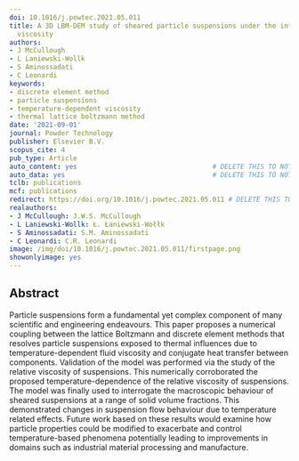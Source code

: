 ```yaml
---
doi: 10.1016/j.powtec.2021.05.011
title: A 3D LBM-DEM study of sheared particle suspensions under the influence of temperature-dependent
  viscosity
authors:
- J McCullough
- L Laniewski-Wollk
- S Aminossadati
- C Leonardi
keywords:
- discrete element method
- particle suspensions
- temperature-dependent viscosity
- thermal lattice boltzmann method
date: '2021-09-01'
journal: Powder Technology
publisher: Elsevier B.V.
scopus_cite: 4
pub_type: Article
auto_content: yes                                  # DELETE THIS TO NOT AUTO GENERATE CONTENT
auto_data: yes                                     # DELETE THIS TO NOT AUTO GENERATE METADATA
tclb: publications
mcf: publications
redirect: https://doi.org/10.1016/j.powtec.2021.05.011 # DELETE THIS TO NOT REDIRECT
realauthors:
- J McCullough: J.W.S. McCullough
- L Laniewski-Wollk: Ł. Łaniewski-Wołłk
- S Aminossadati: S.M. Aminossadati
- C Leonardi: C.R. Leonardi
image: /img/doi/10.1016/j.powtec.2021.05.011/firstpage.png
showonlyimage: yes
---
```



## Abstract
Particle suspensions form a fundamental yet complex component of many scientific and engineering endeavours. This paper proposes a numerical coupling between the lattice Boltzmann and discrete element methods that resolves particle suspensions exposed to thermal influences due to temperature-dependent fluid viscosity and conjugate heat transfer between components. Validation of the model was performed via the study of the relative viscosity of suspensions. This numerically corroborated the proposed temperature-dependence of the relative viscosity of suspensions. The model was finally used to interrogate the macroscopic behaviour of sheared suspensions at a range of solid volume fractions. This demonstrated changes in suspension flow behaviour due to temperature related effects. Future work based on these results would examine how particle properties could be modified to exacerbate and control temperature-based phenomena potentially leading to improvements in domains such as industrial material processing and manufacture.
